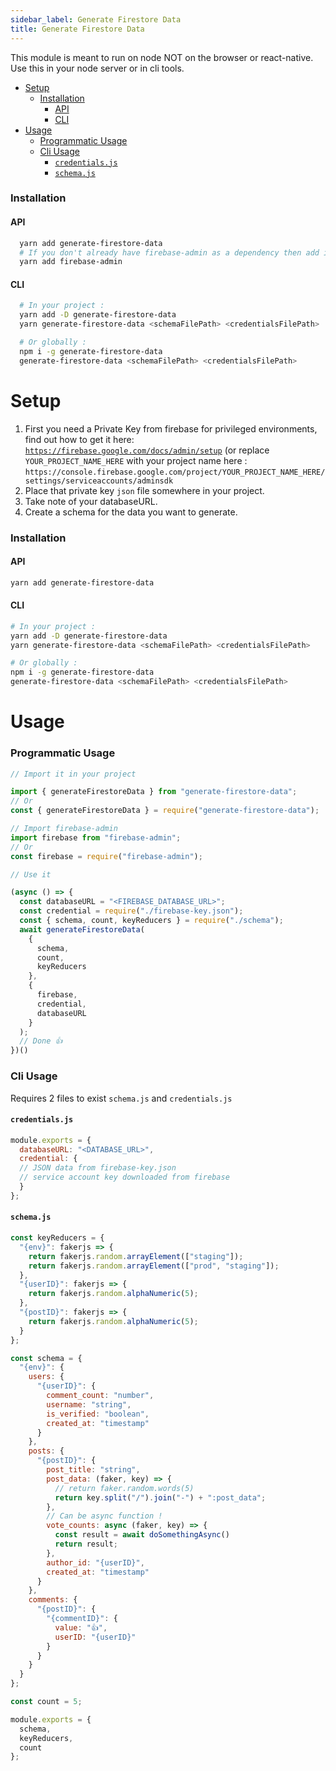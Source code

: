 ```yaml
---
sidebar_label: Generate Firestore Data
title: Generate Firestore Data
---
```


This module is meant to run on node NOT on the browser or react-native.  
Use this in your node server or in cli tools.
- [Setup](#setup)
    - [Installation](#installation)
      - [API](#api)
      - [CLI](#cli)
- [Usage](#usage)
    - [Programmatic Usage](#programmatic-usage)
    - [Cli Usage](#cli-usage)
      - [`credentials.js`](#credentialsjs)
      - [`schema.js`](#schemajs)

### Installation

#### API

```bash
  yarn add generate-firestore-data
  # If you don't already have firebase-admin as a dependency then add it too
  yarn add firebase-admin
```

#### CLI

```bash
  # In your project :
  yarn add -D generate-firestore-data
  yarn generate-firestore-data <schemaFilePath> <credentialsFilePath>

  # Or globally :
  npm i -g generate-firestore-data
  generate-firestore-data <schemaFilePath> <credentialsFilePath>
```


# Setup

1. First you need a Private Key from firebase for privileged environments, find out how to get it here: [`https://firebase.google.com/docs/admin/setup`](https://firebase.google.com/docs/admin/setup) \(or replace `YOUR_PROJECT_NAME_HERE` with your project name here : `https://console.firebase.google.com/project/YOUR_PROJECT_NAME_HERE/settings/serviceaccounts/adminsdk`
2. Place that private key `json` file somewhere in your project.
3. Take note of your databaseURL.
4. Create a schema for the data you want to generate.

### Installation

#### API

```bash
yarn add generate-firestore-data
```

#### CLI

```bash
# In your project :
yarn add -D generate-firestore-data
yarn generate-firestore-data <schemaFilePath> <credentialsFilePath>

# Or globally :
npm i -g generate-firestore-data
generate-firestore-data <schemaFilePath> <credentialsFilePath>
```



# Usage

### Programmatic Usage

```jsx
// Import it in your project

import { generateFirestoreData } from "generate-firestore-data";
// Or
const { generateFirestoreData } = require("generate-firestore-data");

// Import firebase-admin
import firebase from "firebase-admin";
// Or
const firebase = require("firebase-admin");

// Use it

(async () => {
  const databaseURL = "<FIREBASE_DATABASE_URL>";
  const credential = require("./firebase-key.json");
  const { schema, count, keyReducers } = require("./schema");
  await generateFirestoreData(
    {
      schema,
      count,
      keyReducers
    },
    {
      firebase,
      credential,
      databaseURL
    }
  );
  // Done 👍 
})()

```

>

### Cli Usage

Requires 2 files to exist `schema.js` and `credentials.js`

#### `credentials.js`

```javascript
module.exports = {
  databaseURL: "<DATABASE_URL>",
  credential: {
  // JSON data from firebase-key.json
  // service account key downloaded from firebase
  }
};
```

#### `schema.js`

```javascript
const keyReducers = {
  "{env}": fakerjs => {
    return fakerjs.random.arrayElement(["staging"]);
    return fakerjs.random.arrayElement(["prod", "staging"]);
  },
  "{userID}": fakerjs => {
    return fakerjs.random.alphaNumeric(5);
  },
  "{postID}": fakerjs => {
    return fakerjs.random.alphaNumeric(5);
  }
};

const schema = {
  "{env}": {
    users: {
      "{userID}": {
        comment_count: "number",
        username: "string",
        is_verified: "boolean",
        created_at: "timestamp"
      }
    },
    posts: {
      "{postID}": {
        post_title: "string",
        post_data: (faker, key) => {
          // return faker.random.words(5)
          return key.split("/").join("-") + ":post_data";
        },
        // Can be async function !
        vote_counts: async (faker, key) => {
          const result = await doSomethingAsync()
          return result;
        },
        author_id: "{userID}",
        created_at: "timestamp"
      }
    },
    comments: {
      "{postID}": {
        "{commentID}": {
          value: "👍",
          userID: "{userID}"
        }
      }
    }
  }
};

const count = 5;

module.exports = {
  schema,
  keyReducers,
  count
};

```


